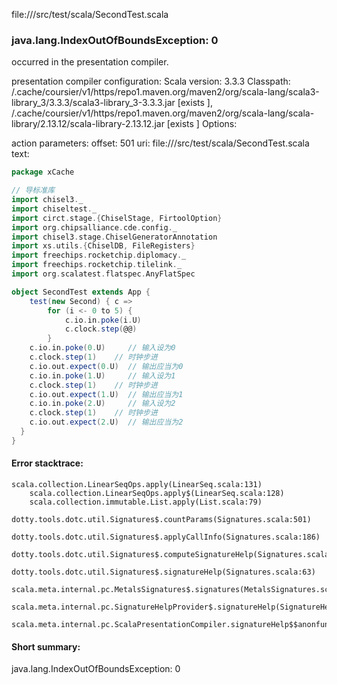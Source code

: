 file://<WORKSPACE>/src/test/scala/SecondTest.scala
### java.lang.IndexOutOfBoundsException: 0

occurred in the presentation compiler.

presentation compiler configuration:
Scala version: 3.3.3
Classpath:
<HOME>/.cache/coursier/v1/https/repo1.maven.org/maven2/org/scala-lang/scala3-library_3/3.3.3/scala3-library_3-3.3.3.jar [exists ], <HOME>/.cache/coursier/v1/https/repo1.maven.org/maven2/org/scala-lang/scala-library/2.13.12/scala-library-2.13.12.jar [exists ]
Options:



action parameters:
offset: 501
uri: file://<WORKSPACE>/src/test/scala/SecondTest.scala
text:
```scala
package xCache

// 导标准库
import chisel3._
import chiseltest._
import circt.stage.{ChiselStage, FirtoolOption}
import org.chipsalliance.cde.config._
import chisel3.stage.ChiselGeneratorAnnotation
import xs.utils.{ChiselDB, FileRegisters}
import freechips.rocketchip.diplomacy._
import freechips.rocketchip.tilelink._
import org.scalatest.flatspec.AnyFlatSpec

object SecondTest extends App {
    test(new Second) { c =>
        for (i <- 0 to 5) {
            c.io.in.poke(i.U)
            c.clock.step(@@)
        }
    c.io.in.poke(0.U)     // 输入设为0
    c.clock.step(1)    // 时钟步进
    c.io.out.expect(0.U)  // 输出应当为0
    c.io.in.poke(1.U)     // 输入设为1
    c.clock.step(1)    // 时钟步进
    c.io.out.expect(1.U)  // 输出应当为1
    c.io.in.poke(2.U)     // 输入设为2
    c.clock.step(1)    // 时钟步进
    c.io.out.expect(2.U)  // 输出应当为2
  }
}
```



#### Error stacktrace:

```
scala.collection.LinearSeqOps.apply(LinearSeq.scala:131)
	scala.collection.LinearSeqOps.apply$(LinearSeq.scala:128)
	scala.collection.immutable.List.apply(List.scala:79)
	dotty.tools.dotc.util.Signatures$.countParams(Signatures.scala:501)
	dotty.tools.dotc.util.Signatures$.applyCallInfo(Signatures.scala:186)
	dotty.tools.dotc.util.Signatures$.computeSignatureHelp(Signatures.scala:94)
	dotty.tools.dotc.util.Signatures$.signatureHelp(Signatures.scala:63)
	scala.meta.internal.pc.MetalsSignatures$.signatures(MetalsSignatures.scala:17)
	scala.meta.internal.pc.SignatureHelpProvider$.signatureHelp(SignatureHelpProvider.scala:51)
	scala.meta.internal.pc.ScalaPresentationCompiler.signatureHelp$$anonfun$1(ScalaPresentationCompiler.scala:414)
```
#### Short summary: 

java.lang.IndexOutOfBoundsException: 0